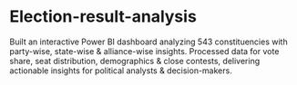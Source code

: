# Election-result-analysis
Built an interactive Power BI dashboard analyzing 543 constituencies with party-wise, state-wise &amp; alliance-wise insights. Processed data for vote share, seat distribution, demographics &amp; close contests, delivering actionable insights for political analysts &amp; decision-makers.

